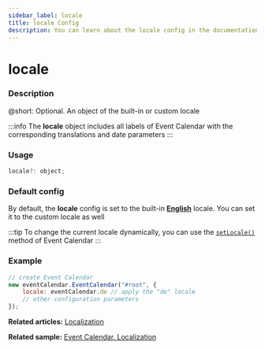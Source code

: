 ```yaml
---
sidebar_label: locale
title: locale Config
description: You can learn about the locale config in the documentation of the DHTMLX JavaScript Event Calendar library. Browse developer guides and API reference, try out code examples and live demos, and download a free 30-day evaluation version of DHTMLX Event Calendar.
---
```


# locale

### Description

@short: Optional. An object of the built-in or custom locale

:::info
The **locale** object includes all labels of Event Calendar with the corresponding translations and date parameters
:::

### Usage

~~~jsx {}
locale?: object;
~~~

### Default config

By default, the **locale** config is set to the built-in [**English**](../../../guides/localization/#default-locale) locale. You can set it to the custom locale as well

:::tip
To change the current locale dynamically, you can use the [`setLocale()`](../../methods/js_eventcalendar_setlocale_method) method of Event Calendar
:::

### Example

~~~jsx {3}
// create Event Calendar
new eventCalendar.EventCalendar("#root", {
	locale: eventСalendar.de // apply the "de" locale
	// other configuration parameters
});
~~~

**Related articles:** [Localization](../../../guides/localization)

**Related sample:** [Event Calendar. Localization](https://snippet.dhtmlx.com/v3lszmay?tag=event_calendar)